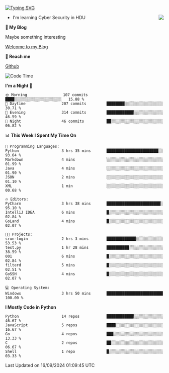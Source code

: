 [![Typing SVG](https://readme-typing-svg.herokuapp.com?font=Fira+Code&pause=1000&random=false&width=450&height=60&lines=Hello+%F0%9F%91%8B%F0%9F%8F%BB;I'm+JBNRZ)](https://git.io/typing-svg)

<a href="#">
  <img align="right" src="https://github-readme-stats.vercel.app/api?username=JBNRZ&show_icons=true&bg_color=15,f2f7fd,E0EAFC" />
</a>

- I'm learning Cyber Security in HDU

 **🌱 My Blog**

Maybe something interesting

[Welcome to my Blog](https://jbnrz.com.cn/)

 **💬 Reach me** 

[Github](https://github.com/JBNRZ)


<!--START_SECTION:waka-->
![Code Time](http://img.shields.io/badge/Code%20Time-661%20hrs%2042%20mins-blue)

**I'm a Night 🦉** 

```text
🌞 Morning                107 commits         ████░░░░░░░░░░░░░░░░░░░░░   15.88 % 
🌆 Daytime                207 commits         ████████░░░░░░░░░░░░░░░░░   30.71 % 
🌃 Evening                314 commits         ████████████░░░░░░░░░░░░░   46.59 % 
🌙 Night                  46 commits          ██░░░░░░░░░░░░░░░░░░░░░░░   06.82 % 
```


📊 **This Week I Spent My Time On** 

```text
💬 Programming Languages: 
Python                   3 hrs 35 mins       ███████████████████████░░   93.64 % 
Markdown                 4 mins              ░░░░░░░░░░░░░░░░░░░░░░░░░   01.99 % 
Java                     4 mins              ░░░░░░░░░░░░░░░░░░░░░░░░░   01.90 % 
JSON                     2 mins              ░░░░░░░░░░░░░░░░░░░░░░░░░   01.10 % 
XML                      1 min               ░░░░░░░░░░░░░░░░░░░░░░░░░   00.68 % 

🔥 Editors: 
PyCharm                  3 hrs 38 mins       ████████████████████████░   95.10 % 
IntelliJ IDEA            6 mins              █░░░░░░░░░░░░░░░░░░░░░░░░   02.84 % 
GoLand                   4 mins              █░░░░░░░░░░░░░░░░░░░░░░░░   02.07 % 

🐱‍💻 Projects: 
srun-login               2 hrs 3 mins        █████████████░░░░░░░░░░░░   53.53 % 
test.py                  1 hr 28 mins        ██████████░░░░░░░░░░░░░░░   38.59 % 
001                      6 mins              █░░░░░░░░░░░░░░░░░░░░░░░░   02.84 % 
filterd                  5 mins              █░░░░░░░░░░░░░░░░░░░░░░░░   02.51 % 
GoSSH                    4 mins              █░░░░░░░░░░░░░░░░░░░░░░░░   02.07 % 

💻 Operating System: 
Windows                  3 hrs 50 mins       █████████████████████████   100.00 % 
```

**I Mostly Code in Python** 

```text
Python                   14 repos            ████████████░░░░░░░░░░░░░   46.67 % 
JavaScript               5 repos             ████░░░░░░░░░░░░░░░░░░░░░   16.67 % 
Go                       4 repos             ███░░░░░░░░░░░░░░░░░░░░░░   13.33 % 
C                        2 repos             ██░░░░░░░░░░░░░░░░░░░░░░░   06.67 % 
Shell                    1 repo              █░░░░░░░░░░░░░░░░░░░░░░░░   03.33 % 
```




 Last Updated on 16/09/2024 01:09:45 UTC
<!--END_SECTION:waka-->
